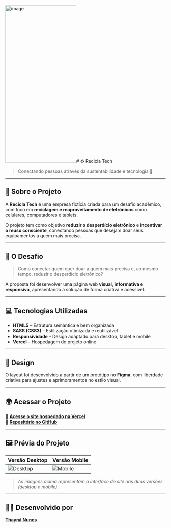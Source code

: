 <img width="223" height="496" alt="image" src="https://github.com/user-attachments/assets/34701c52-b7ce-4d33-b729-ff94c2642f7e" /># ♻️ Recicla Tech  

> Conectando pessoas através da sustentabilidade e tecnologia 🌱  

---

## 🧩 Sobre o Projeto  

A **Recicla Tech** é uma empresa fictícia criada para um desafio acadêmico, com foco em **reciclagem e reaproveitamento de eletrônicos** como celulares, computadores e tablets.  

O projeto tem como objetivo **reduzir o desperdício eletrônico** e **incentivar o reuso consciente**, conectando pessoas que desejam doar seus equipamentos a quem mais precisa.

---

## 🧠 O Desafio  

> Como conectar quem quer doar a quem mais precisa e, ao mesmo tempo, reduzir o desperdício eletrônico?  

A proposta foi desenvolver uma página web **visual, informativa e responsiva**, apresentando a solução de forma criativa e acessível.

---

## 💻 Tecnologias Utilizadas  

- **HTML5** – Estrutura semântica e bem organizada  
- **SASS (CSS3)** – Estilização otimizada e reutilizável  
- **Responsividade** – Design adaptado para desktop, tablet e mobile  
- **Vercel** – Hospedagem do projeto online  

---

## 🎨 Design  

O layout foi desenvolvido a partir de um protótipo no **Figma**, com liberdade criativa para ajustes e aprimoramentos no estilo visual.

---

## 🌍 Acessar o Projeto  

🔗 [**Acesse o site hospedado na Vercel**](https://teu-link-aqui.vercel.app)  
💾 [**Repositório no GitHub**](https://github.com/thaysnuns/recicla-tech)  

---

## 🖼️ Prévia do Projeto  

| Versão Desktop | Versão Mobile |
|----------------|----------------|
| ![Desktop](./image/preview-desktop.png) | ![Mobile](./image/preview-mobile.png) |


> *As imagens acima representam a interface do site nas duas versões (desktop e mobile).*

---

## 👩‍💻 Desenvolvido por  

[**Thayná Nunes**](https://github.com/thaysnuns)
